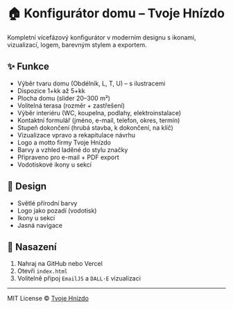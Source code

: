 
# 🏠 Konfigurátor domu – Tvoje Hnízdo

Kompletní vícefázový konfigurátor v moderním designu s ikonami, vizualizací, logem, barevným stylem a exportem.

## ✨ Funkce
- Výběr tvaru domu (Obdélník, L, T, U) – s ilustracemi
- Dispozice 1+kk až 5+kk
- Plocha domu (slider 20–300 m²)
- Volitelná terasa (rozměr + zastřešení)
- Výběr interiéru (WC, koupelna, podlahy, elektroinstalace)
- Kontaktní formulář (jméno, e-mail, telefon, okres, termín)
- Stupeň dokončení (hrubá stavba, k dokončení, na klíč)
- Vizualizace vpravo a rekapitulace návrhu
- Logo a motto firmy Tvoje Hnízdo
- Barvy a vzhled laděné do stylu značky
- Připraveno pro e-mail + PDF export
- Vodotiskové ikony u sekcí

## 🎨 Design
- Světlé přírodní barvy
- Logo jako pozadí (vodotisk)
- Ikony u sekcí
- Jasná navigace

## 🚀 Nasazení
1. Nahraj na GitHub nebo Vercel
2. Otevři `index.html`
3. Volitelně připoj `EmailJS` a `DALL·E` vizualizaci

---

MIT License © [Tvoje Hnízdo](https://tvojehnizdo.cz)
